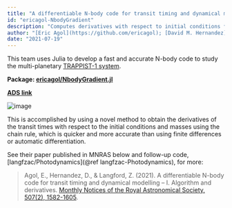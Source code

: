 ```yaml
---
title: "A differentiable N-body code for transit timing and dynamical modelling - I. Algorithm and derivatives"
id: "ericagol-NbodyGradient"
description: "Computes derivatives with respect to initial conditions for TTVs, RV, Photodynamics & more."
author: "[Eric Agol](https://github.com/ericagol); [David M. Hernandez](https://www.davidmhernandez.com/); [Zachary Langford](https://github.com/langfzac)"
date: "2021-07-19"
---
```


This team uses Julia to develop a fast and accurate N-body code to study the multi-planetary [TRAPPIST-1 system](https://en.wikipedia.org/wiki/TRAPPIST-1).

**Package: [ericagol/NbodyGradient.jl](https://github.com/ericagol/NbodyGradient.jl)**

**[ADS link](https://ui.adsabs.harvard.edu/abs/2021MNRAS.507.1582A/abstract)**

![image](https://s3.amazonaws.com/adsabs-thumbnails/seri/MNRAS/0507/stab2044/stab2044fig7.jpeg)

This is accomplished by using a novel method to obtain the derivatives of the transit times with respect to the initial conditions and masses using the chain rule, which is quicker and more accurate than using finite differences or automatic differentiation.

See their paper published in MNRAS below and follow-up code, [langfzac/Photodynamics](@ref langfzac-Photodynamics), for more:

> Agol, E., Hernandez, D., & Langford, Z. (2021). A differentiable N-body code for transit timing and dynamical modelling – I. Algorithm and derivatives. [Monthly Notices of the Royal Astronomical Society, 507(2), 1582-1605](https://academic.oup.com/mnras/article/507/2/1582/6324024).
